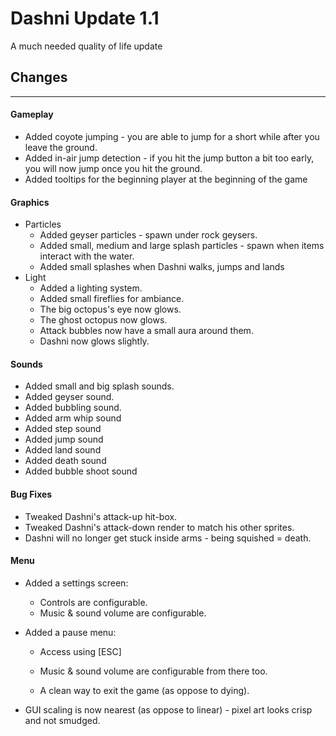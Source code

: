 # Dashni Update 1.1

A much needed quality of life update



## Changes

----------------



#### Gameplay

- Added coyote jumping - you are able to jump for a short while after you leave the ground.
- Added in-air jump detection - if you hit the jump button a bit too early, you will now jump once you hit the ground.
- Added tooltips for the beginning player at the beginning of the game

#### Graphics

- Particles
    - Added geyser particles - spawn under rock geysers.
    - Added small, medium and large splash particles - spawn when items interact with the water.
    - Added small splashes when Dashni walks, jumps and lands
- Light
    - Added a lighting system.
    - Added small fireflies for ambiance.
    - The big octopus's eye now glows.
    - The ghost octopus now glows.
    - Attack bubbles now have a small aura around them.
    - Dashni now glows slightly.

#### Sounds

- Added small and big splash sounds.
- Added geyser sound.
- Added bubbling sound.
- Added arm whip sound
- Added step sound
- Added jump sound
- Added land sound
- Added death sound
- Added bubble shoot sound

#### Bug Fixes

- Tweaked Dashni's attack-up hit-box.
- Tweaked Dashni's attack-down render to match his other sprites.
- Dashni will no longer get stuck inside arms - being squished = death.

#### Menu

- Added a settings screen:
    - Controls are configurable.
    - Music & sound volume are configurable.
    
- Added a pause menu:
  
    - Access using [ESC]
    
    - Music & sound volume are configurable from there too.
    - A clean way to exit the game (as oppose to dying).
    
- GUI scaling is now nearest (as oppose to linear) - pixel art looks crisp and not smudged.

